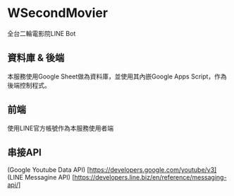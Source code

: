 # WSecondMovier

全台二輪電影院LINE Bot

## 資料庫 & 後端

本服務使用Google Sheet做為資料庫，並使用其內嵌Google Apps Script，作為後端控制程式。

## 前端

使用LINE官方帳號作為本服務使用者端

## 串接API

(Google Youtube Data API) [https://developers.google.com/youtube/v3]
(LINE Messagine API) [https://developers.line.biz/en/reference/messaging-api/]
